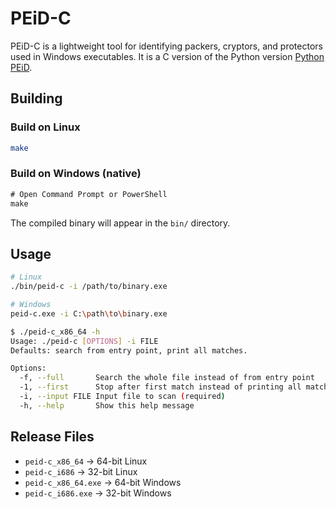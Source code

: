 
# PEiD-C

PEiD-C is a lightweight tool for identifying packers, cryptors, and protectors used in Windows executables. It is a C version of the Python version [Python PEiD](https://github.com/packing-box/peid).


## Building

### Build on Linux

```bash
make

```

### Build on Windows (native)

```cmd
# Open Command Prompt or PowerShell
make
```

The compiled binary will appear in the `bin/` directory.

## Usage

```bash
# Linux
./bin/peid-c -i /path/to/binary.exe

# Windows
peid-c.exe -i C:\path\to\binary.exe
```
```bash
$ ./peid-c_x86_64 -h
Usage: ./peid-c [OPTIONS] -i FILE
Defaults: search from entry point, print all matches.

Options:
  -f, --full       Search the whole file instead of from entry point
  -1, --first      Stop after first match instead of printing all matches
  -i, --input FILE Input file to scan (required)
  -h, --help       Show this help message
```
## Release Files

- `peid-c_x86_64` → 64-bit Linux  
- `peid-c_i686` → 32-bit Linux  
- `peid-c_x86_64.exe` → 64-bit Windows  
- `peid-c_i686.exe` → 32-bit Windows  


